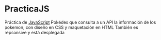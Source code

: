 # PracticaJS
 Práctica de [JavaScript](../index.html)
 Pokédex que consulta a un API la información de los pokemon, con diseño en CSS y maquetación en HTML
 También es repsonsive y está desplegada
